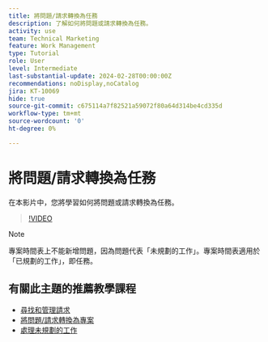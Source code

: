 ```yaml
---
title: 將問題/請求轉換為任務
description: 了解如何將問題或請求轉換為任務。
activity: use
team: Technical Marketing
feature: Work Management
type: Tutorial
role: User
level: Intermediate
last-substantial-update: 2024-02-28T00:00:00Z
recommendations: noDisplay,noCatalog
jira: KT-10069
hide: true
source-git-commit: c675114a7f82521a59072f80a64d314be4cd335d
workflow-type: tm+mt
source-wordcount: '0'
ht-degree: 0%

---
```


# 將問題/請求轉換為任務

在本影片中，您將學習如何將問題或請求轉換為任務。

>[!VIDEO](https://video.tv.adobe.com/v/3427605/?quality=12&learn=on)

>[!NOTE]
>
>專案時間表上不能新增問題，因為問題代表「未規劃的工作」。專案時間表適用於「已規劃的工作」，即任務。

## 有關此主題的推薦教學課程

* [尋找和管理請求](/help/manage-work/issues-requests/find-requests.md)
* [將問題/請求轉換為專案](/help/manage-work/issues-requests/create-a-project-from-a-request.md)
* [處理未規劃的工作](/help/manage-work/issues-requests/handle-unplanned-work.md)

